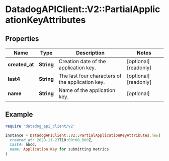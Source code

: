 # DatadogAPIClient::V2::PartialApplicationKeyAttributes

## Properties

| Name | Type | Description | Notes |
| ---- | ---- | ----------- | ----- |
| **created_at** | **String** | Creation date of the application key. | [optional][readonly] |
| **last4** | **String** | The last four characters of the application key. | [optional][readonly] |
| **name** | **String** | Name of the application key. | [optional] |

## Example

```ruby
require 'datadog_api_client/v2'

instance = DatadogAPIClient::V2::PartialApplicationKeyAttributes.new(
  created_at: 2020-11-23T10:00:00.000Z,
  last4: abcd,
  name: Application Key for submitting metrics
)
```

